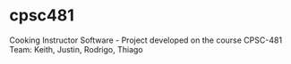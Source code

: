 cpsc481
=======

Cooking Instructor Software - Project developed on the course CPSC-481
Team: Keith, Justin, Rodrigo, Thiago
